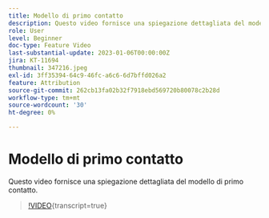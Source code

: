 ```yaml
---
title: Modello di primo contatto
description: Questo video fornisce una spiegazione dettagliata del modello di primo contatto.
role: User
level: Beginner
doc-type: Feature Video
last-substantial-update: 2023-01-06T00:00:00Z
jira: KT-11694
thumbnail: 347216.jpeg
exl-id: 3ff35394-64c9-46fc-a6c6-6d7bffd026a2
feature: Attribution
source-git-commit: 262cb13fa02b32f7918ebd569720b80078c2b28d
workflow-type: tm+mt
source-wordcount: '30'
ht-degree: 0%

---
```


# Modello di primo contatto

Questo video fornisce una spiegazione dettagliata del modello di primo contatto.

>[!VIDEO](https://video.tv.adobe.com/v/347216/?learn=on){transcript=true}
